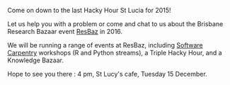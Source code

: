 <!--
.. title: Last Hacky Hour for the year
.. slug: dec15
.. date: 2015-12-08
.. tags: research help
.. category:
.. link:
.. description:
.. type: text
-->

Come on down to the last Hacky Hour St Lucia for 2015! 

Let us help you with a problem or come and chat to us about the Brisbane Research Bazaar event [ResBaz](https://feb2016.resbaz.com/brisbane/) in 2016. 

We will be running a range of events at ResBaz, including [Software Carpentry](http://www.software-carpentry.org/) workshops (R and Python streams), a Triple Hacky Hour, and a Knowledge Bazaar.

Hope to see you there : 4 pm, St Lucy's cafe, Tuesday 15 December.
